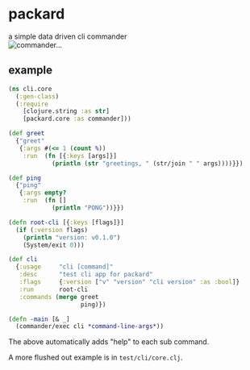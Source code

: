 # packard
a simple data driven cli commander  
![commander...](https://y.yarn.co/5ecac47d-b771-463f-8c80-82fdc0e7c243_text.gif)

## example
```clojure
(ns cli.core
  (:gen-class)
  (:require
    [clojure.string :as str]
    [packard.core :as commander]))

(def greet
  {"greet"
   {:args #(<= 1 (count %))
    :run  (fn [{:keys [args]}]
            (println (str "greetings, " (str/join " " args))))}})

(def ping 
  {"ping"
   {:args empty?
    :run  (fn []
            (println "PONG"))}})

(defn root-cli [{:keys [flags]}]
  (if (:version flags)
    (println "version: v0.1.0")
    (System/exit 0)))

(def cli
  {:usage     "cli [command]"
   :desc      "test cli app for packard"
   :flags     {:version ["v" "version" "cli version" :as :bool]}
   :run       root-cli
   :commands (merge greet
                    ping)})

(defn -main [& _]
  (commander/exec cli *command-line-args*))
```
The above automatically adds "help" to each sub command.

A more flushed out example is in `test/cli/core.clj`.
